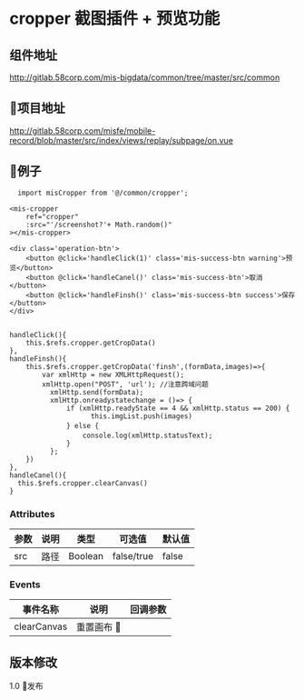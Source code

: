 # cropper 截图插件 + 预览功能

## 组件地址

http://gitlab.58corp.com/mis-bigdata/common/tree/master/src/common

## 项目地址

http://gitlab.58corp.com/misfe/mobile-record/blob/master/src/index/views/replay/subpage/on.vue

## 例子

```
  import misCropper from '@/common/cropper';

```

```
<mis-cropper
    ref="cropper"
    :src="'/screenshot?'+ Math.random()"
></mis-cropper>

<div class='operation-btn'>
    <button @click='handleClick(1)' class='mis-success-btn warning'>预览</button>
    <button @click='handleCanel()' class='mis-success-btn'>取消</button>
    <button @click='handleFinsh()' class='mis-success-btn success'>保存</button>
</div>

```

```

handleClick(){
    this.$refs.cropper.getCropData()
},
handleFinsh(){
    this.$refs.cropper.getCropData('finsh',(formData,images)=>{
        var xmlHttp = new XMLHttpRequest();
        xmlHttp.open("POST", 'url'); //注意跨域问题
          xmlHttp.send(formData);
          xmlHttp.onreadystatechange = ()=> {
              if (xmlHttp.readyState == 4 && xmlHttp.status == 200) {
                    this.imgList.push(images)            
              } else {　　　　　　
                  console.log(xmlHttp.statusText);　　
              }
          };
    })
},
handleCanel(){
  this.$refs.cropper.clearCanvas()
}

```

### Attributes

| 参数      | 说明          | 类型      | 可选值                           | 默认值  |
|---------- |-------------- |---------- |--------------------------------  |-------- |
| src | 路径 | Boolean | false/true | false |


### Events
| 事件名称 | 说明 | 回调参数 |
|---------- |-------- |---------- |
| clearCanvas | 重置画布 |  |



## 版本修改
1.0 发布